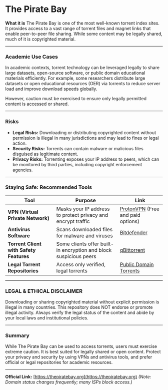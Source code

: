 # The Pirate Bay

**What it is**
The Pirate Bay is one of the most well-known torrent index sites. It provides access to a vast range of torrent files and magnet links that enable peer-to-peer file sharing. While some content may be legally shared, much of it is copyrighted material.

---

### Academic Use Cases

In academic contexts, torrent technology can be leveraged legally to share large datasets, open-source software, or public domain educational materials efficiently. For example, some researchers distribute large datasets or open educational resources (OER) via torrents to reduce server load and improve download speeds globally.

However, caution must be exercised to ensure only legally permitted content is accessed or shared.

---

### Risks

* **Legal Risks:** Downloading or distributing copyrighted content without permission is illegal in many jurisdictions and may lead to fines or legal action.
* **Security Risks:** Torrents can contain malware or malicious files disguised as legitimate content.
* **Privacy Risks:** Torrenting exposes your IP address to peers, which can be monitored by third parties, including copyright enforcement agencies.

---

### Staying Safe: Recommended Tools

| Tool                                    | Purpose                                                           | Link                                                       |
| --------------------------------------- | ----------------------------------------------------------------- | ---------------------------------------------------------- |
| **VPN (Virtual Private Network)**       | Masks your IP address to protect privacy and encrypt traffic      | [ProtonVPN](https://protonvpn.com) (Free and paid options) |
| **Antivirus Software**                  | Scans downloaded files for malware and viruses                    | [Bitdefender](https://bitdefender.com)                     |
| **Torrent Client with Safety Features** | Some clients offer built-in encryption and block suspicious peers | [qBittorrent](https://www.qbittorrent.org)                 |
| **Legal Torrent Repositories**          | Access only verified, legal torrents                              | [Public Domain Torrents](http://publicdomaintorrents.info) |

---

### LEGAL & ETHICAL DISCLAIMER

Downloading or sharing copyrighted material without explicit permission is illegal in many countries. This repository does NOT endorse or promote illegal activity. Always verify the legal status of the content and abide by your local laws and institutional policies.

---

### Summary

While The Pirate Bay can be used to access torrents, users must exercise extreme caution. It is best suited for legally shared or open content. Protect your privacy and security by using VPNs and antivirus tools, and prefer official or legal repositories for academic resources.

---

**Official Link:**
[https://thepiratebay.org](https://thepiratebay.org) *(Note: Domain status changes frequently; many ISPs block access.)*

